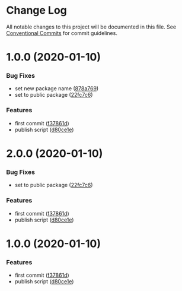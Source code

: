 # Change Log

All notable changes to this project will be documented in this file.
See [Conventional Commits](https://conventionalcommits.org) for commit guidelines.

# 1.0.0 (2020-01-10)


### Bug Fixes

* set new package name ([878a769](https://github.com/benzKSDTC/fireorm/commit/878a769d5de4753647e6cef931ae31c6c002b455))
* set to public package ([22fc7c6](https://github.com/benzKSDTC/fireorm/commit/22fc7c698fad19c4058264f331b742065de7b1d4))


### Features

* first commit ([f37861d](https://github.com/benzKSDTC/fireorm/commit/f37861dac8e54761e702037f18bd61f8b6eed5b2))
* publish script ([d80ce1e](https://github.com/benzKSDTC/fireorm/commit/d80ce1e9d4e98bee9c51bb8d831a87390a332b50))





# 2.0.0 (2020-01-10)


### Bug Fixes

* set to public package ([22fc7c6](https://github.com/benzKSDTC/fireorm/commit/22fc7c698fad19c4058264f331b742065de7b1d4))


### Features

* first commit ([f37861d](https://github.com/benzKSDTC/fireorm/commit/f37861dac8e54761e702037f18bd61f8b6eed5b2))
* publish script ([d80ce1e](https://github.com/benzKSDTC/fireorm/commit/d80ce1e9d4e98bee9c51bb8d831a87390a332b50))





# 1.0.0 (2020-01-10)


### Features

* first commit ([f37861d](https://github.com/benzKSDTC/fireorm/commit/f37861dac8e54761e702037f18bd61f8b6eed5b2))
* publish script ([d80ce1e](https://github.com/benzKSDTC/fireorm/commit/d80ce1e9d4e98bee9c51bb8d831a87390a332b50))
